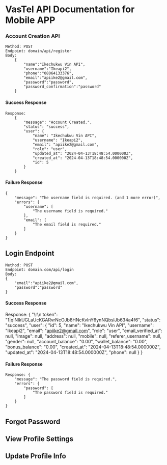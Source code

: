 # VasTel API Documentation for Mobile APP

### Account Creation API 
    Method: POST
    Endpoint: domain/api/register
    Body:
        {
            "name":"Ikechukwu Vin API",
            "username":"Ikeapi2",
            "phone":"08064133376",
            "email":"apiike2@gmail.com", 
            "password":"password", 
            "password_confirmation":"password"
        }

#### Success Response 
    Response:  
        {
            "message": "Account Created.",
            "status": "success",
            "user": {
                "name": "Ikechukwu Vin API",
                "username": "Ikeapi2",
                "email": "apiike2@gmail.com",
                "role": "user",
                "updated_at": "2024-04-13T18:48:54.000000Z",
                "created_at": "2024-04-13T18:48:54.000000Z",
                "id": 5
            }
        }

#### Failure Response
    {
        "message": "The username field is required. (and 1 more error)",
        "errors": {
            "username": [
                "The username field is required."
            ],
            "email": [
                "The email field is required."
            ]
        }
    }


## Login Endpoint
    Method: POST
    Endpoint: domain.com/api/login
    Body:
    {
        "email":"apiike2@gmail.com",
        "password":"password"
    }

#### Success Response
   Response:  {
        "\r\n                token": "1|qlNlkUGLaUcKGARvrNcOJb8HNcKvInY6ynNQbsIJb634a4f6",
        "status": "success",
        "user": {
            "id": 5,
            "name": "Ikechukwu Vin API",
            "username": "Ikeapi2",
            "email": "apiike2@gmail.com",
            "role": "user",
            "email_verified_at": null,
            "image": null,
            "address": null,
            "mobile": null,
            "referer_username": null,
            "gender": null,
            "account_balance": "0.00",
            "wallet_balance": "0.00",
            "bonus_balance": "0.00",
            "created_at": "2024-04-13T18:48:54.000000Z",
            "updated_at": "2024-04-13T18:48:54.000000Z",
            "phone": null
        }
    }

#### Failure Response 
    Response: {
        "message": "The password field is required.",
        "errors": {
            "password": [
                "The password field is required."
            ]
        }
    }

## Forgot Password

## View Profile Settings 


## Update Profile Info 
